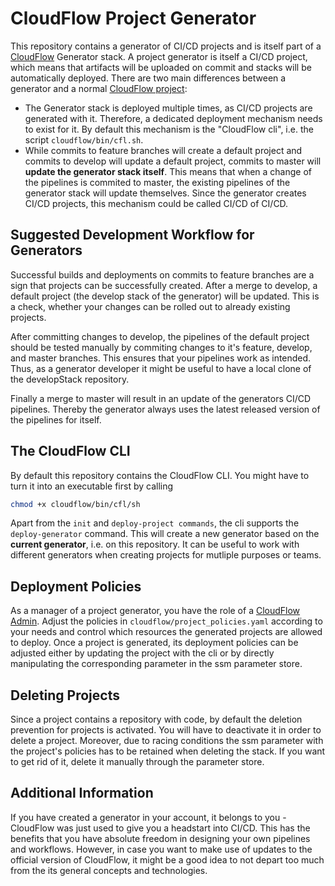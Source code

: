# CloudFlow Project Generator

This repository contains a generator of CI/CD projects and is itself part of a [CloudFlow](https://github.com/MischaPanch/cloudflow) Generator stack. A project generator is itself a CI/CD project, which means that artifacts will be uploaded on commit and stacks will be automatically deployed. There are two main differences between a generator and a normal [CloudFlow project](https://github.com/MischaPanch/cloudflow/blob/master/project-templates/default/README.md):

- The Generator stack is deployed multiple times, as CI/CD projects are generated with it. Therefore, a dedicated deployment mechanism needs to exist for it. By default this mechanism is the "CloudFlow cli", i.e. the script `cloudflow/bin/cfl.sh`.
- While commits to feature branches will create a default project and commits to develop will update a default project, commits to master will __update the generator stack itself__. This means that when a change of the pipelines is commited to master, the existing pipelines of the generator stack will update themselves. Since the generator creates CI/CD projects, this mechanism could be called CI/CD of CI/CD.

## Suggested Development Workflow for Generators

Successful builds and deployments on commits to feature branches are a sign that projects can be successfully created. After a merge to develop, a default project (the develop stack of the generator) will be updated. This is a check, whether your changes can be rolled out to already existing projects.

After committing changes to develop, the pipelines of the default project should be tested manually by commiting changes to it's feature, develop, and master branches. This ensures that your pipelines work as intended. Thus, as a generator developer it might be useful to have a local clone of the developStack repository.

Finally a merge to master will result in an update of the generators CI/CD pipelines. Thereby the generator always uses the latest released version of the pipelines for itself.

## The CloudFlow CLI

By default this repository contains the CloudFlow CLI. You might have to turn it into an executable first by calling

```bash
chmod +x cloudflow/bin/cfl/sh
```

Apart from the `init` and `deploy-project commands`, the cli supports the `deploy-generator` command. This will create a new generator based on the __current generator__, i.e. on this repository. It can be useful to work with different generators when creating projects for mutliple purposes or teams.

## Deployment Policies

As a manager of a project generator, you have the role of a [CloudFlow Admin](https://github.com/MischaPanch/cloudflow#the-cloudflow-admin). Adjust the policies in `cloudflow/project_policies.yaml` according to your needs and control which resources the generated projects are allowed to deploy. Once a project is generated, its deployment policies can be adjusted either by updating the project with the cli or by directly manipulating the corresponding parameter in the ssm parameter store.

## Deleting Projects

Since a project contains a repository with code, by default the deletion prevention for projects is activated. You will have to deactivate it in order to delete a project. Moreover, due to racing conditions the ssm parameter with the project's policies has to be retained when deleting the stack. If you want to get rid of it, delete it manually through the parameter store.

## Additional Information

If you have created a generator in your account, it belongs to you - CloudFlow was just used to give you a headstart into CI/CD. This has the benefits that you have absolute freedom in designing your own pipelines and workflows. However, in case you want to make use of updates to the official version of CloudFlow, it might be a good idea to not depart too much from the its general concepts and technologies.
